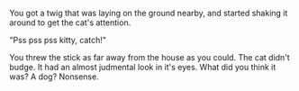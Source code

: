 You got a twig that was laying on the ground nearby, and started shaking it around to get the cat's attention.

"Pss pss pss kitty, catch!"

You threw the stick as far away from the house as you could. The cat didn't budge. It had an almost judmental look in it's eyes. What did you think it was? A dog? Nonsense.